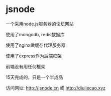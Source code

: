 # jsnode

一个采用node.js服务器的论坛网站

使用了mongodb, redis数据库

使用了nginx做缓存代理服务器

使用了express作为后端框架

前端没有用任何框架

15天完成的，只是一个半成品

访问网址:  http://jsnode.cn    或    http://diujiecao.xyz
